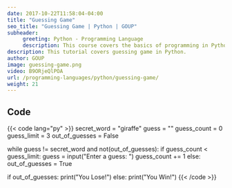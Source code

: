 ```yaml
---
date: 2017-10-22T11:58:04-04:00
title: "Guessing Game"
seo_title: "Guessing Game | Python | GOUP"
subheader:
     greeting: Python - Programming Language
     description: This course covers the basics of programming in Python. Work your way through the videos/articles and I'll teach you everything you need to know to start your programming journey!
description: This tutorial covers guessing game in Python.
author: GOUP
image: guessing-game.png
video: B9ORjeQlPOA
url: /programming-languages/python/guessing-game/
weight: 21
---
```


## Code

{{< code lang="py" >}}
secret_word = "giraffe"
guess = ""
guess_count = 0
guess_limit = 3
out_of_guesses = False

while guess != secret_word and not(out_of_guesses):
     if guess_count < guess_limit:
          guess = input("Enter a guess: ")
          guess_count += 1
     else:
          out_of_guesses = True

if out_of_guesses:
     print("You Lose!")
else:
     print("You Win!")
{{< /code >}}
